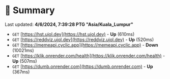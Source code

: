 # 📖 Summary
Last updated: **4/6/2024, 7:39:28 PTG "Asia/Kuala_Lumpur"**

- `GET` [https://hst.ujol.dev](https://hst.ujol.dev) - **Up** (610ms)
- `GET` [https://reddviz.ujol.dev](https://reddviz.ujol.dev) - **Up** (520ms)
- `GET` [https://memeapi.cyclic.app](https://memeapi.cyclic.app) - **Down** (10021ms)
- `GET` [https://klik.onrender.com/health](https://klik.onrender.com/health) - **Up** (507ms)
- `GET` [https://dumb.onrender.com](https://dumb.onrender.com) - **Up** (367ms)
